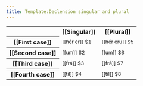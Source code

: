 ```yaml
---
title: Template:Declension singular and plural
---
```


<table class="wikitable">
<tbody><tr>
<th>
</th>
<th>[[Singular]]
</th>
<th>[[Plural]]
</th></tr>
<tr>
<th>[[First case]]
</th>
<td><small>[[hér er]] $1</small>
</td>
<td><small>[[hér eru]] $5</small>
</td></tr>
<tr>
<th>[[Second case]]
</th>
<td><small>[[um]] $2</small>
</td>
<td><small>[[um]] $6</small>
</td></tr>
<tr>
<th>[[Third case]]
</th>
<td><small>[[frá]] $3</small>
</td>
<td><small>[[frá]] $7</small>
</td></tr>
<tr>
<th>[[Fourth case]]
</th>
<td><small>[[til]] $4</small>
</td>
<td><small>[[til]] $8</small>
</td></tr></tbody></table>
